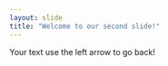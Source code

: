 ```yaml
---
layout: slide 
title: "Welcome to our second slide!"
---
```

Your text
use the left arrow to go back!
